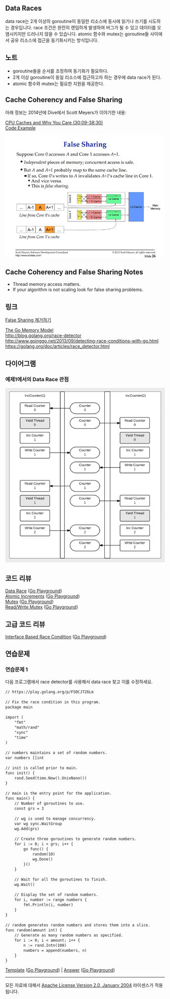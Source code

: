 ## Data Races

data race는 2개 이상의 goroutine이 동일한 리소스에 동시에 읽기나 쓰기를 시도하는 경우입니다. race 조건은 완전히 랜덤하게 발생하여 버그가 될 수 있고 데이터를 오염시키지만 드러나지 않을 수 있습니다. atomic 함수와 mutex는 goroutine들 사이에서 공유 리소스에 접근을 동기화시키는 방식입니다.

## 노트

* goroutine들을 순서를 조정하여 동기화가 필요하다.
* 2개 이상 goroutine이 동일 리소스에 접근하고자 하는 경우에 data race가 된다.
* atomic 함수와 mutex는 필요한 지원을 제공한다.

## Cache Coherency and False Sharing
아래 정보는 2014년에 Dive에서 Scott Meyers가 이야기한 내용:

[CPU Caches and Why You Care (30:09-38:30)](https://youtu.be/WDIkqP4JbkE?t=1809)  
[Code Example](../../testing/benchmarks/falseshare/README.md)

![figure1](figure1.png)

## Cache Coherency and False Sharing Notes

* Thread memory access matters.
* If your algorithm is not scaling look for false sharing problems.

## 링크

[False Sharing 제거하기](http://www.drdobbs.com/parallel/eliminate-false-sharing/217500206)

[The Go Memory Model](https://golang.org/ref/mem)  
http://blog.golang.org/race-detector  
http://www.goinggo.net/2013/09/detecting-race-conditions-with-go.html  
https://golang.org/doc/articles/race_detector.html

## 다이어그램

### 예제1에서의 Data Race 관점

![](data_race.png)

## 코드 리뷰

[Data Race](example1/example1.go) ([Go Playground](https://play.golang.org/p/yXiOONCG-2))  
[Atomic Increments](example2/example2.go) ([Go Playground](https://play.golang.org/p/SbWFzQT1zu))  
[Mutex](example3/example3.go) ([Go Playground](https://play.golang.org/p/_4TYRcZ2vP))  
[Read/Write Mutex](example4/example4.go) ([Go Playground](https://play.golang.org/p/uMU7Crx6ZY))

## 고급 코드 리뷰

[Interface Based Race Condition](advanced/example1/example1.go) ([Go Playground](https://play.golang.org/p/m08N8yYlpr))

## 연습문제

### 연습문제 1
다음 프로그램에서 race detector를 사용해서 data race 찾고 이를 수정하세요.

	// https://play.golang.org/p/F5DCJTZ6Lm

	// Fix the race condition in this program.
	package main

	import (
		"fmt"
		"math/rand"
		"sync"
		"time"
	)

	// numbers maintains a set of random numbers.
	var numbers []int

	// init is called prior to main.
	func init() {
		rand.Seed(time.Now().UnixNano())
	}

	// main is the entry point for the application.
	func main() {
		// Number of goroutines to use.
		const grs = 3

		// wg is used to manage concurrency.
		var wg sync.WaitGroup
		wg.Add(grs)

		// Create three goroutines to generate random numbers.
		for i := 0; i < grs; i++ {
			go func() {
				random(10)
				wg.Done()
			}()
		}

		// Wait for all the goroutines to finish.
		wg.Wait()

		// Display the set of random numbers.
		for i, number := range numbers {
			fmt.Println(i, number)
		}
	}

	// random generates random numbers and stores them into a slice.
	func random(amount int) {
		// Generate as many random numbers as specified.
		for i := 0; i < amount; i++ {
			n := rand.Intn(100)
			numbers = append(numbers, n)
		}
	}

[Template](exercises/template1/template1.go) ([Go Playground](http://play.golang.org/p/G7_rJAK8YR)) | 
[Answer](exercises/exercise1/exercise1.go) ([Go Playground](http://play.golang.org/p/GC12H2acgO))
___
모든 자료에 대해서 [Apache License Version 2.0, January 2004](http://www.apache.org/licenses/LICENSE-2.0) 라이센스가 적용됩니다.
